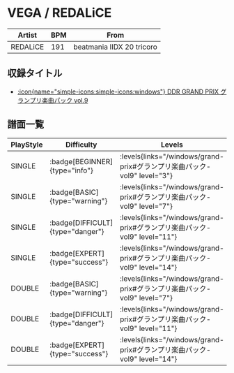 # VEGA / REDALiCE

|Artist|BPM|From|
|------|---|----|
|REDALiCE|191|beatmania IIDX 20 tricoro|

## 収録タイトル

- [:icon{name="simple-icons:simple-icons:windows"} DDR GRAND PRIX グランプリ楽曲パック vol.9](/windows/grand-prix#グランプリ楽曲パック-vol9)

## 譜面一覧

|PlayStyle|Difficulty|Levels|Notes|Movie|
|---------|----------|------|-----|-----|
|SINGLE| :badge[BEGINNER]{type="info"}| :levels{links="/windows/grand-prix#グランプリ楽曲パック-vol9" level="3"}|129/1||
|SINGLE| :badge[BASIC]{type="warning"}| :levels{links="/windows/grand-prix#グランプリ楽曲パック-vol9" level="7"}|296/17||
|SINGLE| :badge[DIFFICULT]{type="danger"}| :levels{links="/windows/grand-prix#グランプリ楽曲パック-vol9" level="11"}|459/22||
|SINGLE| :badge[EXPERT]{type="success"}| :levels{links="/windows/grand-prix#グランプリ楽曲パック-vol9" level="14"}|605/28||
|DOUBLE| :badge[BASIC]{type="warning"}| :levels{links="/windows/grand-prix#グランプリ楽曲パック-vol9" level="7"}|283/17||
|DOUBLE| :badge[DIFFICULT]{type="danger"}| :levels{links="/windows/grand-prix#グランプリ楽曲パック-vol9" level="11"}|418/49||
|DOUBLE| :badge[EXPERT]{type="success"}| :levels{links="/windows/grand-prix#グランプリ楽曲パック-vol9" level="14"}|576/21||
